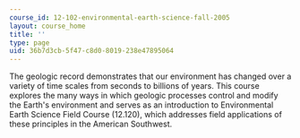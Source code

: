 ```yaml
---
course_id: 12-102-environmental-earth-science-fall-2005
layout: course_home
title: ''
type: page
uid: 36b7d3cb-5f47-c8d0-8019-238e47895064
---
```

The geologic record demonstrates that our environment has changed over a variety of time scales from seconds to billions of years. This course explores the many ways in which geologic processes control and modify the Earth's environment and serves as an introduction to Environmental Earth Science Field Course (12.120), which addresses field applications of these principles in the American Southwest.
